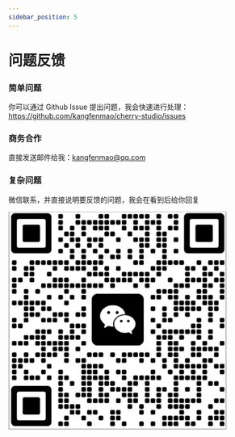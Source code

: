 ```yaml
---
sidebar_position: 5
---
```


# 问题反馈

### 简单问题

你可以通过 Github Issue 提出问题，我会快速进行处理：https://github.com/kangfenmao/cherry-studio/issues

### 商务合作

直接发送邮件给我：[kangfenmao@qq.com](mailto:kangfenmao@qq.com)

### 复杂问题

微信联系，并直接说明要反馈的问题，我会在看到后给你回复

![](images/2024-07-30-17-45-44.webp)
